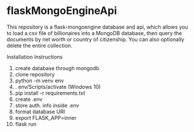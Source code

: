 # flaskMongoEngineApi
This repository is a flask-mongoengine database and api, which allows you to load a csv file of billionaires into a MongoDB database, then query the documents by net worth or country of citizenship. You can also optionally delete the entire collection.

Installation Instructions

1) create database through mongodb
2) clone repository
3) python -m venv env
4) . env/Scripts/activate (Windows 10)
5) pip install -r requirements.txt
6) create .env
7) store auth. info inside .env
8) format database URI
9) export FLASK_APP=inner
10) flask run
